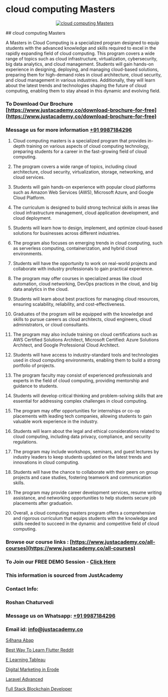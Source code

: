 # cloud computing Masters

<p align="center">
  <a href="https://justacademy.co/all-courses">
    <img src="https://i.ibb.co/FJQ9DDy/cloud-computing.webp" alt="cloud computing Masters">
  </a>
</p>
## cloud computing Masters

A Masters in Cloud Computing is a specialized program designed to equip students with the advanced knowledge and skills required to excel in the rapidly expanding field of cloud computing. This program covers a wide range of topics such as cloud infrastructure, virtualization, cybersecurity, big data analytics, and cloud management. Students will gain hands-on experience in designing, deploying, and managing cloud-based solutions, preparing them for high-demand roles in cloud architecture, cloud security, and cloud management in various industries. Additionally, they will learn about the latest trends and technologies shaping the future of cloud computing, enabling them to stay ahead in this dynamic and evolving field.
### To Download Our Brochure [https://www.justacademy.co/download-brochure-for-free](https://www.justacademy.co/download-brochure-for-free)
### Message us for more information [+91 9987184296](https://api.whatsapp.com/send?phone=919987184296)
1) Cloud computing masters is a specialized program that provides in-depth training on various aspects of cloud computing technology, preparing students for a career in the fast-growing field of cloud computing.

2) The program covers a wide range of topics, including cloud architecture, cloud security, virtualization, storage, networking, and cloud services.

3) Students will gain hands-on experience with popular cloud platforms such as Amazon Web Services (AWS), Microsoft Azure, and Google Cloud Platform.

4) The curriculum is designed to build strong technical skills in areas like cloud infrastructure management, cloud application development, and cloud deployment.

5) Students will learn how to design, implement, and optimize cloud-based solutions for businesses across different industries.

6) The program also focuses on emerging trends in cloud computing, such as serverless computing, containerization, and hybrid cloud environments.

7) Students will have the opportunity to work on real-world projects and collaborate with industry professionals to gain practical experience.

8) The program may offer courses in specialized areas like cloud automation, cloud networking, DevOps practices in the cloud, and big data analytics in the cloud.

9) Students will learn about best practices for managing cloud resources, ensuring scalability, reliability, and cost-effectiveness.

10) Graduates of the program will be equipped with the knowledge and skills to pursue careers as cloud architects, cloud engineers, cloud administrators, or cloud consultants.

11) The program may also include training on cloud certifications such as AWS Certified Solutions Architect, Microsoft Certified: Azure Solutions Architect, and Google Professional Cloud Architect.

12) Students will have access to industry-standard tools and technologies used in cloud computing environments, enabling them to build a strong portfolio of projects.

13) The program faculty may consist of experienced professionals and experts in the field of cloud computing, providing mentorship and guidance to students.

14) Students will develop critical thinking and problem-solving skills that are essential for addressing complex challenges in cloud computing.

15) The program may offer opportunities for internships or co-op placements with leading tech companies, allowing students to gain valuable work experience in the industry.

16) Students will learn about the legal and ethical considerations related to cloud computing, including data privacy, compliance, and security regulations.

17) The program may include workshops, seminars, and guest lectures by industry leaders to keep students updated on the latest trends and innovations in cloud computing.

18) Students will have the chance to collaborate with their peers on group projects and case studies, fostering teamwork and communication skills.

19) The program may provide career development services, resume writing assistance, and networking opportunities to help students secure job placements after graduation.

20) Overall, a cloud computing masters program offers a comprehensive and rigorous curriculum that equips students with the knowledge and skills needed to succeed in the dynamic and competitive field of cloud computing.

### Browse our course links : [https://www.justacademy.co/all-courses](https://www.justacademy.co/all-courses) 
### To Join our FREE DEMO Session - [Click Here](https://www.justacademy.co/register-for-course-demo)


### This information is sourced from JustAcademy
### Contact Info:
### Roshan Chaturvedi
### Message us on Whatsapp: [+91 9987184296](https://api.whatsapp.com/send?phone=919987184296)
### Email id: [info@justacademy.co](mailto:info@justacademy.co)
                
[S4hana Abap](https://www.linkedin.com/pulse/s4hana-abap-justacademy-hyderabad-ruy0c/)

[Best Way To Learn Flutter Reddit](https://www.linkedin.com/pulse/best-way-learn-flutter-reddit-justacademy-mumbai-aglwc/)

[E Learning Tableau](https://medium.com/@prempja40/e-learning-tableau-aa5627420a79)

[Digital Marketing in Erode](https://medium.com/@negishivu99/digital-marketing-in-erode-ac00b9139a1b)

[Laravel Advanced](https://justacademyin.github.io/justacademy/laravel-advanced)

[Full Stack Blockchain Developer](https://justacademyin.github.io/justacademy/full-stack-blockchain-developer)

